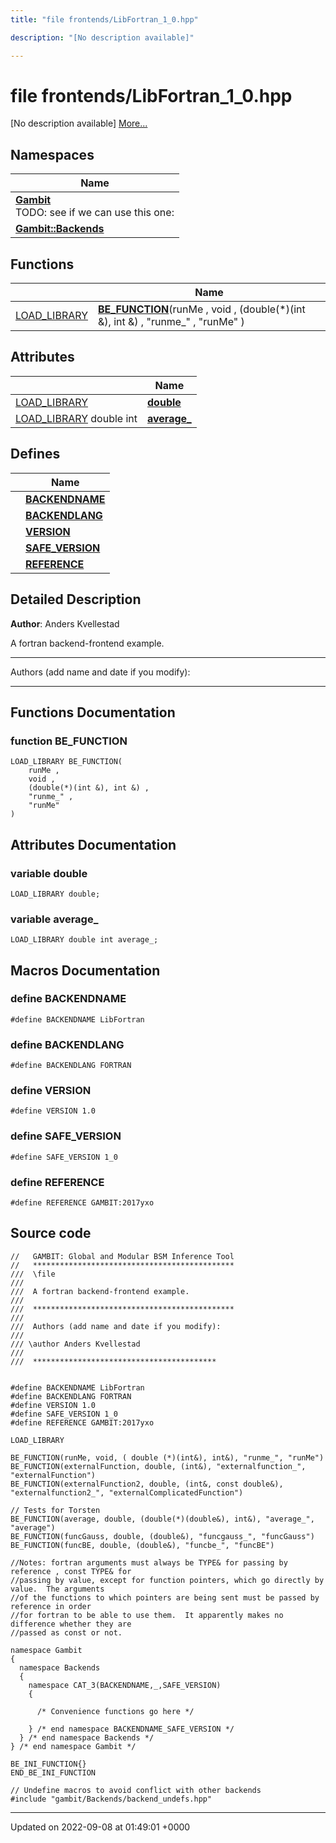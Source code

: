 ```yaml
---
title: "file frontends/LibFortran_1_0.hpp"

description: "[No description available]"

---
```


# file frontends/LibFortran_1_0.hpp

[No description available] [More...](#detailed-description)

## Namespaces

| Name           |
| -------------- |
| **[Gambit](/documentation/code/namespaces/namespacegambit/)** <br>TODO: see if we can use this one:  |
| **[Gambit::Backends](/documentation/code/namespaces/namespacegambit_1_1backends/)**  |

## Functions

|                | Name           |
| -------------- | -------------- |
| [LOAD_LIBRARY](/documentation/code/files/frontend__macros_8hpp/#define-frontend-macros-hpp-load-library) | **[BE_FUNCTION](/documentation/code/files/libfortran__1__0_8hpp/#function-libfortran-1-0-hpp-be-function)**(runMe , void , (double(*)(int &), int &) , "runme_" , "runMe" ) |

## Attributes

|                | Name           |
| -------------- | -------------- |
| [LOAD_LIBRARY](/documentation/code/files/frontend__macros_8hpp/#define-frontend-macros-hpp-load-library) | **[double](/documentation/code/files/libfortran__1__0_8hpp/#variable-libfortran-1-0-hpp-double)**  |
| [LOAD_LIBRARY](/documentation/code/files/frontend__macros_8hpp/#define-frontend-macros-hpp-load-library) double int | **[average_](/documentation/code/files/libfortran__1__0_8hpp/#variable-libfortran-1-0-hpp-average)**  |

## Defines

|                | Name           |
| -------------- | -------------- |
|  | **[BACKENDNAME](/documentation/code/files/libfortran__1__0_8hpp/#define-libfortran-1-0-hpp-backendname)**  |
|  | **[BACKENDLANG](/documentation/code/files/libfortran__1__0_8hpp/#define-libfortran-1-0-hpp-backendlang)**  |
|  | **[VERSION](/documentation/code/files/libfortran__1__0_8hpp/#define-libfortran-1-0-hpp-version)**  |
|  | **[SAFE_VERSION](/documentation/code/files/libfortran__1__0_8hpp/#define-libfortran-1-0-hpp-safe-version)**  |
|  | **[REFERENCE](/documentation/code/files/libfortran__1__0_8hpp/#define-libfortran-1-0-hpp-reference)**  |

## Detailed Description


**Author**: Anders Kvellestad

A fortran backend-frontend example.



------------------

Authors (add name and date if you modify):



------------------


## Functions Documentation

### function BE_FUNCTION

```
LOAD_LIBRARY BE_FUNCTION(
    runMe ,
    void ,
    (double(*)(int &), int &) ,
    "runme_" ,
    "runMe" 
)
```



## Attributes Documentation

### variable double

```
LOAD_LIBRARY double;
```


### variable average_

```
LOAD_LIBRARY double int average_;
```



## Macros Documentation

### define BACKENDNAME

```
#define BACKENDNAME LibFortran
```


### define BACKENDLANG

```
#define BACKENDLANG FORTRAN
```


### define VERSION

```
#define VERSION 1.0
```


### define SAFE_VERSION

```
#define SAFE_VERSION 1_0
```


### define REFERENCE

```
#define REFERENCE GAMBIT:2017yxo
```


## Source code

```
//   GAMBIT: Global and Modular BSM Inference Tool
//   *********************************************
///  \file
///
///  A fortran backend-frontend example.
///
///  *********************************************
///
///  Authors (add name and date if you modify):
///
/// \author Anders Kvellestad
///
///  *****************************************


#define BACKENDNAME LibFortran
#define BACKENDLANG FORTRAN
#define VERSION 1.0
#define SAFE_VERSION 1_0
#define REFERENCE GAMBIT:2017yxo

LOAD_LIBRARY

BE_FUNCTION(runMe, void, ( double (*)(int&), int&), "runme_", "runMe")
BE_FUNCTION(externalFunction, double, (int&), "externalfunction_", "externalFunction")
BE_FUNCTION(externalFunction2, double, (int&, const double&), "externalfunction2_", "externalComplicatedFunction")

// Tests for Torsten
BE_FUNCTION(average, double, (double(*)(double&), int&), "average_", "average")
BE_FUNCTION(funcGauss, double, (double&), "funcgauss_", "funcGauss")
BE_FUNCTION(funcBE, double, (double&), "funcbe_", "funcBE")

//Notes: fortran arguments must always be TYPE& for passing by reference , const TYPE& for
//passing by value, except for function pointers, which go directly by value.  The arguments
//of the functions to which pointers are being sent must be passed by reference in order
//for fortran to be able to use them.  It apparently makes no difference whether they are
//passed as const or not.

namespace Gambit
{
  namespace Backends
  {
    namespace CAT_3(BACKENDNAME,_,SAFE_VERSION)
    {

      /* Convenience functions go here */

    } /* end namespace BACKENDNAME_SAFE_VERSION */
  } /* end namespace Backends */
} /* end namespace Gambit */

BE_INI_FUNCTION{}
END_BE_INI_FUNCTION

// Undefine macros to avoid conflict with other backends
#include "gambit/Backends/backend_undefs.hpp"
```


-------------------------------

Updated on 2022-09-08 at 01:49:01 +0000
